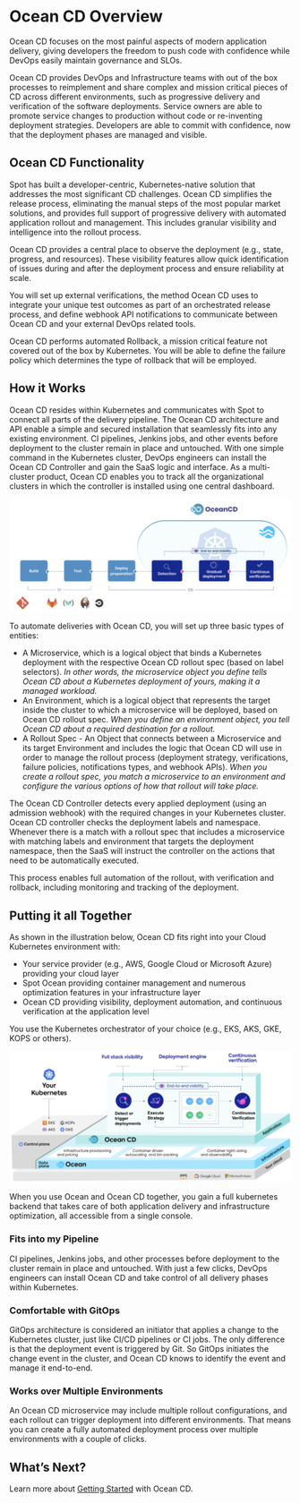 <meta name="robots" content="noindex">

# Ocean CD Overview

Ocean CD focuses on the most painful aspects of modern application delivery, giving developers the freedom to push code with confidence while DevOps easily maintain governance and SLOs.

Ocean CD provides DevOps and Infrastructure teams with out of the box processes to reimplement and share complex and mission critical pieces of CD across different environments, such as progressive delivery and verification of the software deployments. Service owners are able to promote service changes to production without code or re-inventing deployment strategies. Developers are able to commit with confidence, now that the deployment phases are managed and visible.

## Ocean CD Functionality

Spot has built a developer-centric, Kubernetes-native solution that addresses the most significant CD challenges. Ocean CD simplifies the release process, eliminating the manual steps of the most popular market solutions, and provides full support of progressive delivery with automated application rollout and management. This includes granular visibility and intelligence into the rollout process.

Ocean CD provides a central place to observe the deployment (e.g., state, progress, and resources). These visibility features allow quick identification of issues during and after the deployment process and ensure reliability at scale.

You will set up external verifications, the method Ocean CD uses to integrate your unique test outcomes as part of an orchestrated release process, and define webhook API notifications to communicate between Ocean CD and your external DevOps related tools.

Ocean CD performs automated Rollback, a mission critical feature not covered out of the box by Kubernetes. You will be able to define the failure policy which determines the type of rollback that will be employed.

## How it Works

Ocean CD resides within Kubernetes and communicates with Spot to connect all parts of the delivery pipeline. The Ocean CD architecture and API enable a simple and secured installation that seamlessly fits into any existing environment. CI pipelines, Jenkins jobs, and other events before deployment to the cluster remain in place and untouched. With one simple command in the Kubernetes cluster, DevOps engineers can install the Ocean CD Controller and gain the SaaS logic and interface. As a multi-cluster product, Ocean CD enables you to track all the organizational clusters in which the controller is installed using one central dashboard.

<img src="/ocean-cd/_media/ocean-cd-overview-01.png" />

To automate deliveries with Ocean CD, you will set up three basic types of entities:
- A Microservice, which is a logical object that binds a Kubernetes deployment with the respective Ocean CD rollout spec (based on label selectors). *In other words, the microservice object you define tells Ocean CD about a Kubernetes deployment of yours, making it a managed workload.*
- An Environment, which is a logical object that represents the target inside the cluster to which a microservice will be deployed, based on Ocean CD rollout spec. *When you define an environment object, you tell Ocean CD about a required destination for a rollout.*
- A Rollout Spec - An Object that connects between a Microservice and its target Environment and includes the logic that Ocean CD will use in order to manage the rollout process (deployment strategy, verifications, failure policies, notifications types, and webhook APIs). *When you create a rollout spec, you match a microservice to an environment and configure the various options of how that rollout will take place.*

The Ocean CD Controller detects every applied deployment (using an admission webhook) with the required changes in your Kubernetes cluster. Ocean CD controller checks the deployment labels and namespace.  
Whenever there is a match with a rollout spec that includes a microservice with matching labels and environment that targets the deployment namespace, then the SaaS will instruct the controller on the actions that need to be automatically executed.

This process enables full automation of the rollout, with verification and rollback, including monitoring and tracking of the deployment.

## Putting it all Together

As shown in the illustration below, Ocean CD fits right into your Cloud Kubernetes environment with:
- Your service provider (e.g., AWS, Google Cloud or Microsoft Azure) providing your cloud layer
- Spot Ocean providing container management and numerous optimization features in your infrastructure layer
- Ocean CD providing visibility, deployment automation, and continuous verification at the application level

You use the Kubernetes orchestrator of your choice (e.g., EKS, AKS, GKE, KOPS or others).

<img src="/ocean-cd/_media/ocean-cd-overview-02.png" />

When you use Ocean and Ocean CD together, you gain a full kubernetes backend that takes care of both application delivery and infrastructure optimization, all accessible from a single console.

### Fits into my Pipeline

CI pipelines, Jenkins jobs, and other processes before deployment to the cluster remain in place and untouched. With just a few clicks, DevOps engineers can install Ocean CD and take control of all delivery phases within Kubernetes.

### Comfortable with GitOps

GitOps architecture is considered an initiator that applies a change to the Kubernetes cluster, just like CI/CD pipelines or CI jobs. The only difference is that the deployment event is triggered by Git. So GitOps initiates the change event in the cluster, and Ocean CD knows to identify the event and manage it end-to-end.

### Works over Multiple Environments

An Ocean CD microservice may include multiple rollout configurations, and each rollout can trigger deployment into different environments. That means you can create a fully automated deployment process over multiple environments with a couple of clicks.

## What’s Next?

Learn more about [Getting Started](ocean-cd/getting-started/) with Ocean CD.
